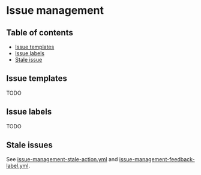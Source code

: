 # Issue management

## Table of contents

- [Issue templates](#issue-templates)
- [Issue labels](#issue-labels)
- [Stale issue](#stale-issues)

## Issue templates

TODO

## Issue labels

TODO

## Stale issues

See [issue-management-stale-action.yml](../.github/workflows/issue-management-stale-action.yml)
and [issue-management-feedback-label.yml](../.github/workflows/issue-management-feedback-label.yml).
